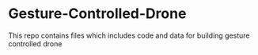 # Gesture-Controlled-Drone
This repo contains files which includes code and data for building gesture controlled drone

